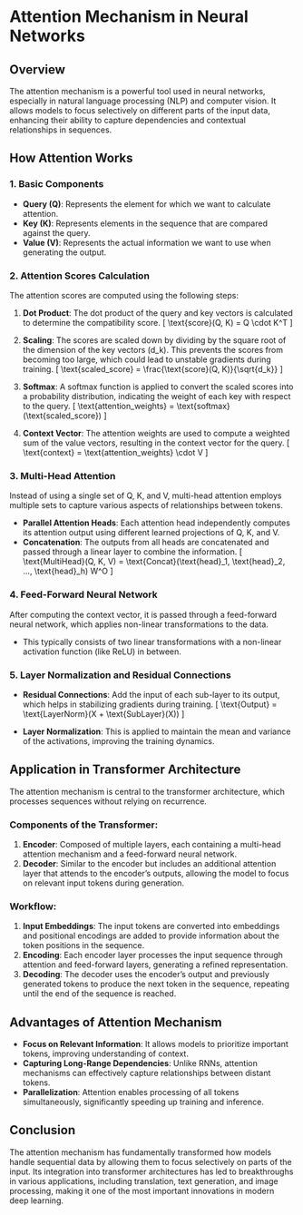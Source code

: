 # Attention Mechanism in Neural Networks

## Overview
The attention mechanism is a powerful tool used in neural networks, especially in natural language processing (NLP) and computer vision. It allows models to focus selectively on different parts of the input data, enhancing their ability to capture dependencies and contextual relationships in sequences.

## How Attention Works

### 1. Basic Components
- **Query (Q)**: Represents the element for which we want to calculate attention.
- **Key (K)**: Represents elements in the sequence that are compared against the query.
- **Value (V)**: Represents the actual information we want to use when generating the output.

### 2. Attention Scores Calculation
The attention scores are computed using the following steps:

1. **Dot Product**: The dot product of the query and key vectors is calculated to determine the compatibility score.
   \[
   \text{score}(Q, K) = Q \cdot K^T
   \]

2. **Scaling**: The scores are scaled down by dividing by the square root of the dimension of the key vectors (d_k). This prevents the scores from becoming too large, which could lead to unstable gradients during training.
   \[
   \text{scaled\_score} = \frac{\text{score}(Q, K)}{\sqrt{d_k}}
   \]

3. **Softmax**: A softmax function is applied to convert the scaled scores into a probability distribution, indicating the weight of each key with respect to the query.
   \[
   \text{attention\_weights} = \text{softmax}(\text{scaled\_score})
   \]

4. **Context Vector**: The attention weights are used to compute a weighted sum of the value vectors, resulting in the context vector for the query.
   \[
   \text{context} = \text{attention\_weights} \cdot V
   \]

### 3. Multi-Head Attention
Instead of using a single set of Q, K, and V, multi-head attention employs multiple sets to capture various aspects of relationships between tokens. 

- **Parallel Attention Heads**: Each attention head independently computes its attention output using different learned projections of Q, K, and V.
- **Concatenation**: The outputs from all heads are concatenated and passed through a linear layer to combine the information.
   \[
   \text{MultiHead}(Q, K, V) = \text{Concat}(\text{head}_1, \text{head}_2, ..., \text{head}_h) W^O
   \]

### 4. Feed-Forward Neural Network
After computing the context vector, it is passed through a feed-forward neural network, which applies non-linear transformations to the data.
- This typically consists of two linear transformations with a non-linear activation function (like ReLU) in between.

### 5. Layer Normalization and Residual Connections
- **Residual Connections**: Add the input of each sub-layer to its output, which helps in stabilizing gradients during training.
   \[
   \text{Output} = \text{LayerNorm}(X + \text{SubLayer}(X))
   \]

- **Layer Normalization**: This is applied to maintain the mean and variance of the activations, improving the training dynamics.

## Application in Transformer Architecture
The attention mechanism is central to the transformer architecture, which processes sequences without relying on recurrence.

### Components of the Transformer:
1. **Encoder**: Composed of multiple layers, each containing a multi-head attention mechanism and a feed-forward neural network.
2. **Decoder**: Similar to the encoder but includes an additional attention layer that attends to the encoder’s outputs, allowing the model to focus on relevant input tokens during generation.

### Workflow:
1. **Input Embeddings**: The input tokens are converted into embeddings and positional encodings are added to provide information about the token positions in the sequence.
2. **Encoding**: Each encoder layer processes the input sequence through attention and feed-forward layers, generating a refined representation.
3. **Decoding**: The decoder uses the encoder’s output and previously generated tokens to produce the next token in the sequence, repeating until the end of the sequence is reached.

## Advantages of Attention Mechanism
- **Focus on Relevant Information**: It allows models to prioritize important tokens, improving understanding of context.
- **Capturing Long-Range Dependencies**: Unlike RNNs, attention mechanisms can effectively capture relationships between distant tokens.
- **Parallelization**: Attention enables processing of all tokens simultaneously, significantly speeding up training and inference.

## Conclusion
The attention mechanism has fundamentally transformed how models handle sequential data by allowing them to focus selectively on parts of the input. Its integration into transformer architectures has led to breakthroughs in various applications, including translation, text generation, and image processing, making it one of the most important innovations in modern deep learning.
